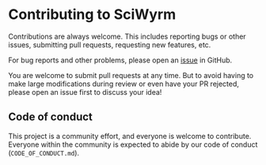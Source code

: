 # Contributing to SciWyrm

Contributions are always welcome.
This includes reporting bugs or other issues, submitting pull requests, requesting new features, etc.

For bug reports and other problems, please open an [issue](https://github.com/SciCatProject/scitacean/issues/new) in GitHub.

You are welcome to submit pull requests at any time.
But to avoid having to make large modifications during review or even have your PR rejected, please open an issue first to discuss your idea!

## Code of conduct

This project is a community effort, and everyone is welcome to contribute.
Everyone within the community is expected to abide by our code of conduct (`CODE_OF_CONDUCT.md`).
